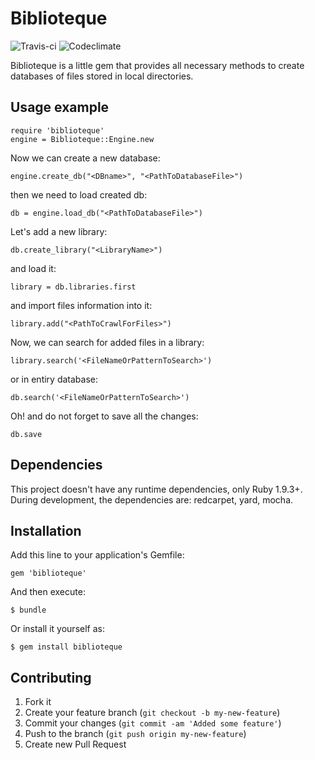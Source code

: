 # Biblioteque

![Travis-ci](https://travis-ci.org/developer88/biblioteque.png)   ![Codeclimate](https://codeclimate.com/github/developer88/biblioteque.png)

Biblioteque is a little gem that provides all necessary methods to create  databases of files stored in local directories.

## Usage example

    require 'biblioteque'
    engine = Biblioteque::Engine.new

Now we can create a new database:

    engine.create_db("<DBname>", "<PathToDatabaseFile>")

then we need to load created db:

    db = engine.load_db("<PathToDatabaseFile>")

Let's add a new library:

    db.create_library("<LibraryName>")

and load it:

    library = db.libraries.first

and import files information into it:

    library.add("<PathToCrawlForFiles>")

Now, we can search for added files in a library:

    library.search('<FileNameOrPatternToSearch>')

or in entiry database:

    db.search('<FileNameOrPatternToSearch>')

Oh! and do not forget to save all the changes:

    db.save


## Dependencies

This project doesn't have any runtime dependencies, only Ruby 1.9.3+.
During development, the dependencies are: redcarpet, yard, mocha.

## Installation

Add this line to your application's Gemfile:

    gem 'biblioteque'

And then execute:

    $ bundle

Or install it yourself as:

    $ gem install biblioteque

## Contributing

1. Fork it
2. Create your feature branch (`git checkout -b my-new-feature`)
3. Commit your changes (`git commit -am 'Added some feature'`)
4. Push to the branch (`git push origin my-new-feature`)
5. Create new Pull Request
